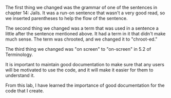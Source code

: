 The first thing we changed was the grammar of one of the sentences in chapter 14: Jails. It was a run-on sentence that wasn't a very good read, so we inserted parentheses to help the flow of the sentence.

The second thing we changed was a term that was used in a sentence a little after the sentence mentioned above. It had a term in it that didn't make much sense. The term was chrooted, and we changed it to "chroot-ed."

The third thing we changed was "on screen" to "on-screen" in 5.2 of Terminology.

It is important to maintain good documentation to make sure that any users will be motivated to use the code, and it will make it easier for them to understand it.

From this lab, I have learned the importance of good documentation for the code that I create.
